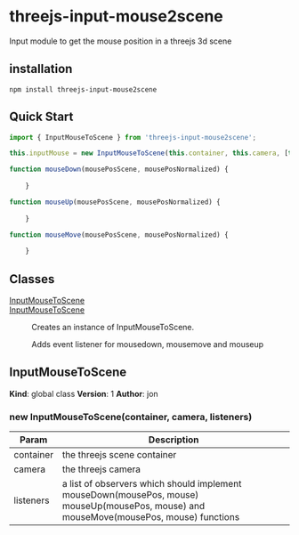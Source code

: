 # threejs-input-mouse2scene

Input module to get the mouse position in a threejs 3d scene

## installation

```
npm install threejs-input-mouse2scene
```

## Quick Start

```javascript
import { InputMouseToScene } from 'threejs-input-mouse2scene';

this.inputMouse = new InputMouseToScene(this.container, this.camera, [this]);

function mouseDown(mousePosScene, mousePosNormalized) {
		
	}

function mouseUp(mousePosScene, mousePosNormalized) {
		
	}

function mouseMove(mousePosScene, mousePosNormalized) {
		
	}
```
## Classes

<dl>
<dt><a href="#InputMouseToScene">InputMouseToScene</a></dt>
<dd></dd>
<dt><a href="#InputMouseToScene">InputMouseToScene</a></dt>
<dd><p>Creates an instance of InputMouseToScene.</p>
<p>Adds event listener for mousedown, mousemove and mouseup</p>
</dd>
</dl>

<a name="InputMouseToScene"></a>

## InputMouseToScene
**Kind**: global class
**Version**: 1
**Author**: jon
<a name="new_InputMouseToScene_new"></a>

### new InputMouseToScene(container, camera, listeners)

| Param     | Description                                                                                                                             |
| --------- | --------------------------------------------------------------------------------------------------------------------------------------- |
| container | the threejs scene container                                                                                                             |
| camera    | the threejs camera                                                                                                                      |
| listeners | a list of observers which should implement mouseDown(mousePos, mouse) mouseUp(mousePos, mouse) and mouseMove(mousePos, mouse) functions |